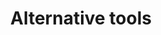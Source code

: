 ---
layout: default
title: Alternative tools
has_children: true
parent: Tools
nav_order: 2
last_modified_date: 2022-01-03 15:47
---